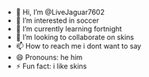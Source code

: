 - 👋 Hi, I’m @LiveJaguar7602
- 👀 I’m interested in soccer
- 🌱 I’m currently learning fortnight
- 💞️ I’m looking to collaborate on skins
- 📫 How to reach me i dont want to say
- 😄 Pronouns: he him
- ⚡ Fun fact: i like skins

<!---
LiveJaguar7602/LiveJaguar7602 is a ✨ special ✨ repository because its `README.md` (this file) appears on your GitHub profile.
You can click the Preview link to take a look at your changes.
--->
